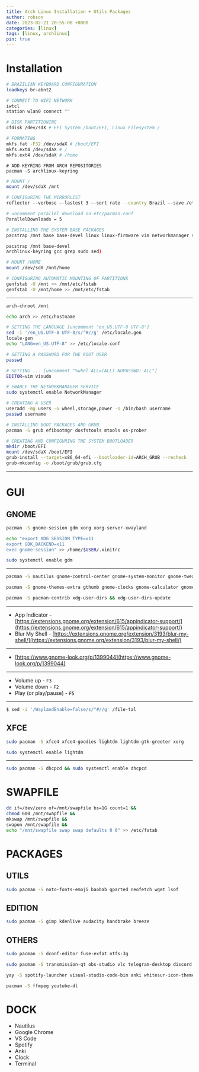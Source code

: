 ```yaml
---
title: Arch Linux Installation + Utils Packages
author: robson
date: 2023-02-21 20:55:00 +0800
categories: [linux]
tags: [linux, archlinux]
pin: true
---
```


# Installation

```bash
# BRAZILIAN KEYBOARD CONFIGURATION
loadkeys br-abnt2
```

```bash
# CONNECT TO WIFI NETWORK
iwtcl
station wlan0 connect ""
```

```bash
# DISK PARTITIONING
cfdisk /dev/sdX # EFI System /boot/EFI, Linux Filesystem /

# FORMATING
mkfs.fat -F32 /dev/sdaX # /boot/EFI
mkfs.ext4 /dev/sdaX # /
mkfs.ext4 /dev/sdaX # /home
```

```
# ADD KEYRING FROM ARCH REPOSITORIES
pacman -S archlinux-keyring
```

```bash
# MOUNT /
mount /dev/sdaX /mnt

# CONFIGURING THE MIRRORLIST
reflector —-verbose —-lastest 3 —-sort rate --country Brazil —-save /etc/pacman.d/mirroslist

# uncomment parallel download on etc/pacman.conf
ParallelDownloads = 5

# INSTALLING THE SYSTEM BASE PACKAGES
pacstrap /mnt base base-devel linux linux-firmware vim networkmanager sudo

pacstrap /mnt base-devel
archlinux-keyring gcc grep sudo sed)
```

```bash
# MOUNT /HOME
mount /dev/sdX /mnt/home 
```

```bash
# CONFIGURING AUTOMATIC MOUNTING OF PARTITIONS
genfstab -U /mnt >> /mnt/etc/fstab
genfstab -U /mnt/home >> /mnt/etc/fstab
```

---

```bash
arch-chroot /mnt 

echo arch >> /etc/hostname

# SETTING THE LANGUAGE [uncomment "en_US.UTF-8 UTF-8"]
sed -i '/en_US.UTF-8 UTF-8/s/^#//g' /etc/locale.gen 
locale-gen
echo "LANG=en_US.UTF-8" >> /etc/locale.conf
```

```bash
# SETTING A PASSWORD FOR THE ROOT USER
passwd

# SETTING ... [uncomment "%whel ALL=(ALL) NOPASSWD: ALL"]
EDITOR=vim visudo
```

```bash
# ENABLE THE NETWORKMANAGER SERVICE
sudo systemctl enable NetworkManager
```

```bash
# CREATING A USER
useradd -mg users -G wheel,storage,power -s /bin/bash username
passwd username
```

```bash
# INSTALLING BOOT PACKAGES AND GRUB
pacman -S grub efibootmgr dosfstools mtools os-prober

# CREATING AND CONFIGURING THE SYSTEM BOOTLOADER
mkdir /boot/EFI
mount /dev/sdaX /boot/EFI
grub-install --target=x86_64-efi --bootloader-id=ARCH_GRUB --recheck
grub-mkconfig -o /boot/grub/grub.cfg
```

---

# GUI

## GNOME
```bash
pacman -S gnome-session gdm xorg xorg-server-xwayland
```
```bash
echo "export XDG_SESSION_TYPE=x11
export GDK_BACKEND=x11
exec gnome-session" >> /home/$USER/.xinitrc
```
```bash
sudo systemctl enable gdm
```
---
```bash
pacman -S nautilus gnome-control-center gnome-system-monitor gnome-tweaks gnome-browser-connector
```
```bash
pacman -S gnome-themes-extra gthumb gnome-clocks gnome-calculator gnome-text-editor gnome-terminal gnome-terminal-transparency 
```
```bash
pacman -S pacman-contrib xdg-user-dirs && xdg-user-dirs-update
```
---
- App Indicator - [https://extensions.gnome.org/extension/615/appindicator-support/](https://extensions.gnome.org/extension/615/appindicator-support/)
- Blur My Shell - [https://extensions.gnome.org/extension/3193/blur-my-shell/](https://extensions.gnome.org/extension/3193/blur-my-shell/)

---

- [https://www.gnome-look.org/p/1399044](https://www.gnome-look.org/p/1399044)

---

- Volume up - `F3`
- Volume down - `F2`
- Play (or play/pause) - `F5`

---
```bash
$ sed -i '/WaylandEnable=false/s/^#//g' /file-tal
```

## XFCE
```bash
sudo pacman -S xfce4 xfce4-goodies lightdm lightdm-gtk-greeter xorg
```
```bash
sudo systemctl enable lightdm
```
---
```bash
sudo pacman -S dhcpcd && sudo systemctl enable dhcpcd
```
# SWAPFILE
```bash
dd if=/dev/zero of=/mnt/swapfile bs=1G count=1 &&
chmod 600 /mnt/swapfile &&
mkswap /mnt/swapfile &&
swapon /mnt/swapfile &&
echo "/mnt/swapfile swap swap defaults 0 0" >> /etc/fstab
```

# PACKAGES
## UTILS
```bash
sudo pacman -S noto-fonts-emoji baobab gparted neofetch wget lsof
```

## EDITION
```bash
sudo pacman -S gimp kdenlive audacity handbrake breeze
```

## OTHERS
```bash
sudo pacman -S dconf-editor fuse-exfat ntfs-3g
```
```bash
sudo pacman -S transmission-qt obs-studio vlc telegram-desktop discord neofetch
```
```bash
yay -S spotify-launcher visual-studio-code-bin anki whitesur-icon-theme-git
```
```bash
pacman -S ffmpeg youtube-dl
```

# DOCK
- Nautilus
- Google Chrome
- VS Code
- Spotify
- Anki
- Clock
- Terminal
